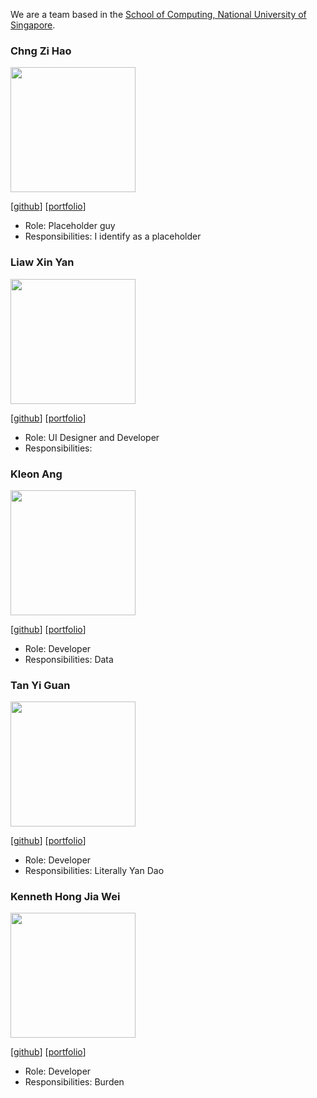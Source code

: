 We are a team based in the [School of Computing, National University of Singapore](http://www.comp.nus.edu.sg).

### Chng Zi Hao

<img src="images/profilepictures/zihaooo9.png" width="200px">

[[github](http://github.com/zihaooo9)]
[[portfolio](team/zihao.md)]

* Role: Placeholder guy
* Responsibilities: I identify as a placeholder


### Liaw Xin Yan

<img src="images/profilepictures/Lemonsr.png" width="200px">

[[github](http://github.com/Lemonsr)]
[[portfolio](team/xinyan.md)]

* Role: UI Designer and Developer
* Responsibilities:

### Kleon Ang

<img src="images/profilepictures/kleonang.png" width="200px">

[[github](http://github.com/kleonang)]
[[portfolio](team/kleon.md)]

* Role: Developer
* Responsibilities: Data

### Tan Yi Guan

<img src="images/profilepictures/tenebrius1.png" width="200px">

[[github](http://github.com/tenebrius1)]
[[portfolio](team/yiguan.md)]

* Role: Developer
* Responsibilities: Literally Yan Dao

### Kenneth Hong Jia Wei

<img src="images/profilepictures/knotstoks.png" width="200px">

[[github](http://github.com/knotstoks)]
[[portfolio](team/kennethhong.md)]

* Role: Developer
* Responsibilities: Burden
